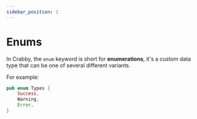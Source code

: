 ```yaml
---
sidebar_position: 1
---
```


# Enums

In Crabby, the `enum` keyword is short for **enumerations**, it's a custom data type that can be one of several different variants.

For example:

```rs
pub enum Types {
    Success,
    Warning,
    Error,
}
```
